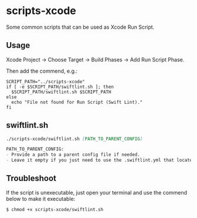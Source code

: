 # scripts-xcode

Some common scripts that can be used as Xcode Run Script.

## Usage

Xcode Project -> Choose Target -> Build Phases -> Add Run Script Phase.

Then add the commend, e.g.:

```shell
SCRIPT_PATH="../scripts-xcode"
if [ -e $SCRIPT_PATH/swiftlint.sh ]; then
  $SCRIPT_PATH/swiftlint.sh $SCRIPT_PATH
else
  echo "File not found for Run Script (Swift Lint)."
fi
```

## swiftlint.sh

```markdown
./scripts-xcode/swiftlint.sh [PATH_TO_PARENT_CONFIG]

PATH_TO_PARENT_CONFIG:
- Provide a path to a parent config file if needed.  
- Leave it empty if you just need to use the .swiftlint.yml that located in the same folder of *.xcodeproj.
```
    
## Troubleshoot

If the script is unexecutable, just open your terminal and use the commend below to make it executable:

    $ chmod +x scripts-xcode/swiftlint.sh


